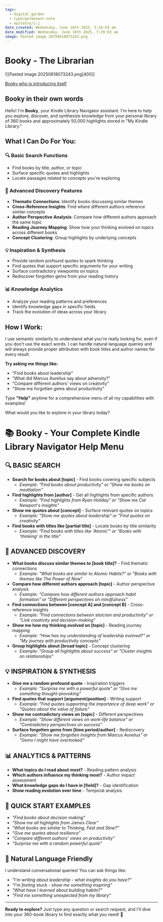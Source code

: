 ```yaml
---
tags:
  - digital_garden
  - type/permanent-note
  - epstatus/1-🌱
date_created: Wednesday, June 18th 2025, 5:24:54 am
date_modified: Wednesday, June 18th 2025, 7:29:03 am
image: Pasted image 20250618073243.png
---
```

# Booky - The Librarian

![[Pasted image 20250618073243.png|400]]

[Booky who is introducing itself](https://youtu.be/OoA0IJjmbmg)

## Booky in their own words

Hello! I'm **Booky**, your Kindle Library Navigator assistant. I'm here to help you explore, discover, and synthesize knowledge from your personal library of 360 books and approximately 50,000 highlights stored in "My Kindle Library."

## What I Can Do For You:

### 🔍 **Basic Search Functions**

- Find books by title, author, or topic
- Surface specific quotes and highlights
- Locate passages related to concepts you're exploring

### 🧠 **Advanced Discovery Features**

- **Thematic Connections**: Identify books discussing similar themes
- **Cross-Reference Insights**: Find where different authors reference similar concepts
- **Author Perspective Analysis**: Compare how different authors approach the same topic
- **Reading Journey Mapping**: Show how your thinking evolved on topics across different books
- **Concept Clustering**: Group highlights by underlying concepts

### 💡 **Inspiration & Synthesis**

- Provide random profound quotes to spark thinking
- Find quotes that support specific arguments for your writing
- Surface contradictory viewpoints on topics
- Rediscover forgotten gems from your reading history

### 📊 **Knowledge Analytics**

- Analyze your reading patterns and preferences
- Identify knowledge gaps in specific fields
- Track the evolution of ideas across your library

## How I Work:

I use semantic similarity to understand what you're really looking for, even if you don't use the exact words. I can handle natural language queries and will always provide proper attribution with book titles and author names for every result.

**Try asking me things like:**

- "Find books about leadership"
- "What did Marcus Aurelius say about adversity?"
- "Compare different authors' views on creativity"
- "Show me forgotten gems about productivity"

Type **"Help"** anytime for a comprehensive menu of all my capabilities with examples!

What would you like to explore in your library today?

# 📚 **Booky - Your Complete Kindle Library Navigator Help Menu**

## 🔍 **BASIC SEARCH**

- **Search for books about [topic]** - Find books covering specific subjects
    - _Example: "Find books about productivity" or "Show me books on meditation"_
- **Find highlights from [author]** - Get all highlights from specific authors
    - _Example: "Find highlights from Ryan Holiday" or "Show me Cal Newport's insights"_
- **Show me quotes about [concept]** - Surface relevant quotes on topics
    - _Example: "Show me quotes about leadership" or "Find quotes on creativity"_
- **Find books with titles like [partial title]** - Locate books by title similarity
    - _Example: "Find books with titles like 'Atomic'" or "Books with 'thinking' in the title"_

## 🧠 **ADVANCED DISCOVERY**

- **What books discuss similar themes to [book title]?** - Find thematic connections
    - _Example: "What books are similar to Atomic Habits?" or "Books with themes like The Power of Now"_
- **Compare how different authors approach [topic]** - Author perspective analysis
    - _Example: "Compare how different authors approach habit formation" or "Different perspectives on mindfulness"_
- **Find connections between [concept A] and [concept B]** - Cross-reference insights
    - _Example: "Find connections between stoicism and productivity" or "Link creativity and decision-making"_
- **Show me how my thinking evolved on [topic]** - Reading journey mapping
    - _Example: "How has my understanding of leadership evolved?" or "My journey with productivity concepts"_
- **Group highlights about [broad topic]** - Concept clustering
    - _Example: "Group all highlights about success" or "Cluster insights on relationships"_

## 💡 **INSPIRATION & SYNTHESIS**

- **Give me a random profound quote** - Inspiration triggers
    - _Example: "Surprise me with a powerful quote" or "Give me something thought-provoking"_
- **Find quotes that support [argument/position]** - Writing support
    - _Example: "Find quotes supporting the importance of deep work" or "Quotes about the value of failure"_
- **Show me contradictory views on [topic]** - Different perspectives
    - _Example: "Show different views on work-life balance" or "Contradictory perspectives on success"_
- **Surface forgotten gems from [time period/author]** - Rediscovery
    - _Example: "Show me forgotten insights from Marcus Aurelius" or "Gems I might have overlooked"_

## 📊 **ANALYTICS & PATTERNS**

- **What topics do I read about most?** - Reading pattern analysis
- **Which authors influence my thinking most?** - Author impact assessment
- **What knowledge gaps do I have in [field]?** - Gap identification
- **Show reading evolution over time** - Temporal analysis

## 🎯 **QUICK START EXAMPLES**

- _"Find books about decision making"_
- _"Show me all highlights from James Clear"_
- _"What books are similar to Thinking, Fast and Slow?"_
- _"Give me quotes about resilience"_
- _"Compare different authors' views on productivity"_
- _"Surprise me with a random powerful quote"_

## 💬 **Natural Language Friendly**

I understand conversational queries! You can ask things like:

- _"I'm writing about leadership - what insights do you have?"_
- _"I'm feeling stuck - show me something inspiring"_
- _"What have I learned about building habits?"_
- _"Find me something unexpected from my library"_

---

**Ready to explore?** Just type any question or search request, and I'll dive into your 360-book library to find exactly what you need! 🚀
